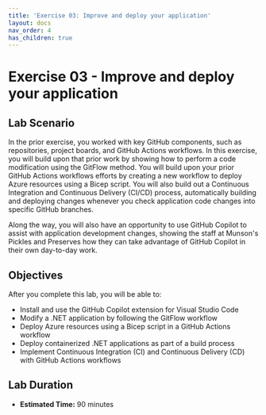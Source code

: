 ```yaml
---
title: 'Exercise 03: Improve and deploy your application'
layout: docs
nav_order: 4
has_children: true
---
```


# Exercise 03 - Improve and deploy your application

## Lab Scenario

In the prior exercise, you worked with key GitHub components, such as repositories, project boards, and GitHub Actions workflows. In this exercise, you will build upon that prior work by showing how to perform a code modification using the GitFlow method. You will build upon your prior GitHub Actions workflows efforts by creating a new workflow to deploy Azure resources using a Bicep script. You will also build out a Continuous Integration and Continuous Delivery (CI/CD) process, automatically building and deploying changes whenever you check application code changes into specific GitHub branches.

Along the way, you will also have an opportunity to use GitHub Copilot to assist with application development changes, showing the staff at Munson's Pickles and Preserves how they can take advantage of GitHub Copilot in their own day-to-day work.

## Objectives

After you complete this lab, you will be able to:

* Install and use the GitHub Copilot extension for Visual Studio Code
* Modify a .NET application by following the GitFlow workflow
* Deploy Azure resources using a Bicep script in a GitHub Actions workflow
* Deploy containerized .NET applications as part of a build process
* Implement Continuous Integration (CI) and Continuous Delivery (CD) with GitHub Actions workflows

## Lab Duration

* **Estimated Time:** 90 minutes
